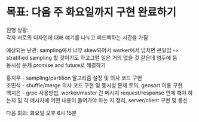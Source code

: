 # 목표: 다음 주 화요일까지 구현 완료하기

진행 상황:  
각자 서로의 디자인에 대해 얘기를 나누고 피드백하는 시간을 가짐  

예상되는 난관:
sampling에서 너무 skew되어서  worker에서 넘치면 큰일임 -> stratified sampling 할 것이기도 하고그럴 일은 거의 없을 것 같은데 염두에 둠  
동시성 문제 promise and future로 해결하기

홍지우 - sampling/partition 알고리즘 설정 및 의사 코드 구현  
조민석 - shuffle/merge 의사 코드 구현 및 동시성 문제 토의, gensort 이용 구현  
백지은 - grpc 사용방법, worker/master 간 메시지 request/response 언제 해야 하는지 및 각 메시지에 어떤 내용이 들어가야 하는 지 정리, server/client 구현 및 통신  

다음 회의: 화요일 오후 6시 15분
